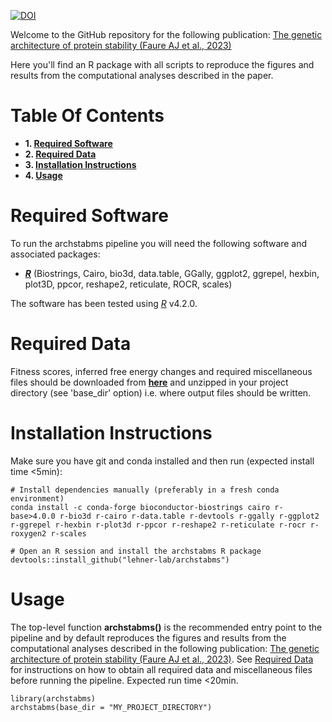 [![DOI](https://zenodo.org/badge/635718168.svg)](https://zenodo.org/doi/10.5281/zenodo.11671164)

Welcome to the GitHub repository for the following publication: [The genetic architecture of protein stability (Faure AJ et al., 2023)](https://www.biorxiv.org/content/10.1101/2023.10.27.564339)

Here you'll find an R package with all scripts to reproduce the figures and results from the computational analyses described in the paper.

# Table Of Contents

* **1. [Required Software](#required-software)**
* **2. [Required Data](#required-data)**
* **3. [Installation Instructions](#installation-instructions)**
* **4. [Usage](#usage)**

# Required Software

To run the archstabms pipeline you will need the following software and associated packages:

* **[_R_](https://www.r-project.org/)** (Biostrings, Cairo, bio3d, data.table, GGally, ggplot2, ggrepel, hexbin, plot3D, ppcor, reshape2, reticulate, ROCR, scales)

The software has been tested using [_R_](https://www.r-project.org/) v4.2.0.

# Required Data

Fitness scores, inferred free energy changes and required miscellaneous files should be downloaded from **[here](https://crgcnag-my.sharepoint.com/:u:/g/personal/afaure_crg_es/EY1-AzOLNmBAqNQ7-0aOt7cB239VQ85UUBPFV5IP4qEwdA?e=cESrqC)** and unzipped in your project directory (see 'base_dir' option) i.e. where output files should be written.

# Installation Instructions

Make sure you have git and conda installed and then run (expected install time <5min):

```
# Install dependencies manually (preferably in a fresh conda environment)
conda install -c conda-forge bioconductor-biostrings cairo r-base>4.0.0 r-bio3d r-cairo r-data.table r-devtools r-ggally r-ggplot2 r-ggrepel r-hexbin r-plot3d r-ppcor r-reshape2 r-reticulate r-rocr r-roxygen2 r-scales

# Open an R session and install the archstabms R package
devtools::install_github("lehner-lab/archstabms")
```

# Usage

The top-level function **archstabms()** is the recommended entry point to the pipeline and by default reproduces the figures and results from the computational analyses described in the following publication: [The genetic architecture of protein stability (Faure AJ et al., 2023)](https://www.biorxiv.org/content/10.1101/2023.10.27.564339). See [Required Data](#required-data) for instructions on how to obtain all required data and miscellaneous files before running the pipeline. Expected run time <20min.

```
library(archstabms)
archstabms(base_dir = "MY_PROJECT_DIRECTORY")
```
